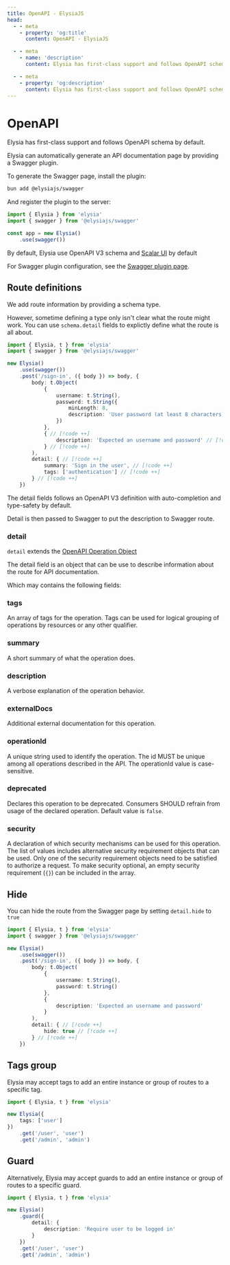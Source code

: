 ```yaml
---
title: OpenAPI - ElysiaJS
head:
  - - meta
    - property: 'og:title'
      content: OpenAPI - ElysiaJS

  - - meta
    - name: 'description'
      content: Elysia has first-class support and follows OpenAPI schema by default. Allowing any Elysia server to generate a Swagger page and serve as documentation automatically by using just 1 line of the Elysia Swagger plugin.

  - - meta
    - property: 'og:description'
      content: Elysia has first-class support and follows OpenAPI schema by default. Allowing any Elysia server to generate a Swagger page and serve as documentation automatically by using just 1 line of the Elysia Swagger plugin.
---
```


# OpenAPI
Elysia has first-class support and follows OpenAPI schema by default.

Elysia can automatically generate an API documentation page by providing a Swagger plugin.

To generate the Swagger page, install the plugin:
```bash
bun add @elysiajs/swagger
```

And register the plugin to the server:
```typescript
import { Elysia } from 'elysia'
import { swagger } from '@elysiajs/swagger'

const app = new Elysia()
    .use(swagger())
```

By default, Elysia use OpenAPI V3 schema and [Scalar UI](http://scalar.com) by default

For Swagger plugin configuration, see the [Swagger plugin page](/plugins/swagger).

## Route definitions
We add route information by providing a schema type.

However, sometime defining a type only isn't clear what the route might work. You can use `schema.detail` fields to explictly define what the route is all about.

```typescript
import { Elysia, t } from 'elysia'
import { swagger } from '@elysiajs/swagger'

new Elysia()
    .use(swagger())
    .post('/sign-in', ({ body }) => body, {
        body: t.Object(
            {
                username: t.String(),
                password: t.String({
                	minLength: 8,
                	description: 'User password (at least 8 characters)' // [!code ++]
                })
            },
            { // [!code ++]
                description: 'Expected an username and password' // [!code ++]
            } // [!code ++]
        ),
        detail: { // [!code ++]
            summary: 'Sign in the user', // [!code ++]
            tags: ['authentication'] // [!code ++]
        } // [!code ++]
    })
```

The detail fields follows an OpenAPI V3 definition with auto-completion and type-safety by default.

Detail is then passed to Swagger to put the description to Swagger route.

### detail
`detail` extends the [OpenAPI Operation Object](https://swagger.io/specification#operation-object)

The detail field is an object that can be use to describe information about the route for API documentation.

Which may contains the following fields:

### tags
An array of tags for the operation. Tags can be used for logical grouping of operations by resources or any other qualifier.

### summary
A short summary of what the operation does.

### description
A verbose explanation of the operation behavior.

### externalDocs
Additional external documentation for this operation.

### operationId
A unique string used to identify the operation. The id MUST be unique among all operations described in the API. The operationId value is case-sensitive.

### deprecated
Declares this operation to be deprecated. Consumers SHOULD refrain from usage of the declared operation. Default value is `false`.

### security
A declaration of which security mechanisms can be used for this operation. The list of values includes alternative security requirement objects that can be used. Only one of the security requirement objects need to be satisfied to authorize a request. To make security optional, an empty security requirement (`{}`) can be included in the array.

## Hide
You can hide the route from the Swagger page by setting `detail.hide` to `true`

```typescript
import { Elysia, t } from 'elysia'
import { swagger } from '@elysiajs/swagger'

new Elysia()
    .use(swagger())
    .post('/sign-in', ({ body }) => body, {
        body: t.Object(
            {
                username: t.String(),
                password: t.String()
            },
            {
                description: 'Expected an username and password'
            }
        ),
        detail: { // [!code ++]
        	hide: true // [!code ++]
        } // [!code ++]
    })
```

## Tags group
Elysia may accept tags to add an entire instance or group of routes to a specific tag.

```typescript
import { Elysia, t } from 'elysia'

new Elysia({
	tags: ['user']
})
	.get('/user', 'user')
	.get('/admin', 'admin')
```

## Guard
Alternatively, Elysia may accept guards to add an entire instance or group of routes to a specific guard.

```typescript
import { Elysia, t } from 'elysia'

new Elysia()
	.guard({
		detail: {
			description: 'Require user to be logged in'
		}
	})
	.get('/user', 'user')
	.get('/admin', 'admin')
```
